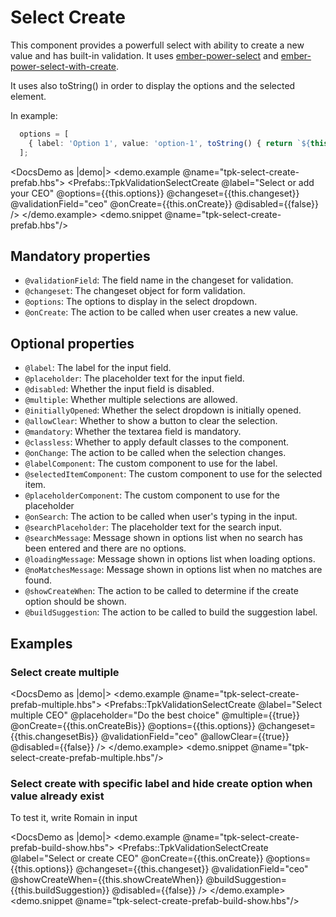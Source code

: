 # Select Create

This component provides a powerfull select with ability to create a new value and has built-in validation. It uses [ember-power-select](https://ember-power-select.com/) and [ember-power-select-with-create](https://github.com/cibernox/ember-power-select-with-create).

It uses also toString() in order to display the options and the selected element.

In example: 

```ts
  options = [
    { label: 'Option 1', value: 'option-1', toString() { return `${this.label}`; } }
  ];
```

<DocsDemo as |demo|>
  <demo.example @name="tpk-select-create-prefab.hbs">
      <Prefabs::TpkValidationSelectCreate
        @label="Select or add your CEO"
        @options={{this.options}}
        @changeset={{this.changeset}} 
        @validationField="ceo"
        @onCreate={{this.onCreate}}
        @disabled={{false}}
      />
  </demo.example>
  <demo.snippet @name="tpk-select-create-prefab.hbs"/>
</DocsDemo>

## Mandatory properties

- `@validationField`: The field name in the changeset for validation.
- `@changeset`: The changeset object for form validation.
- `@options`: The options to display in the select dropdown.
- `@onCreate`: The action to be called when user creates a new value.

## Optional properties

- `@label`: The label for the input field.
- `@placeholder`: The placeholder text for the input field.
- `@disabled`: Whether the input field is disabled.
- `@multiple`: Whether multiple selections are allowed.
- `@initiallyOpened`: Whether the select dropdown is initially opened.
- `@allowClear`: Whether to show a button to clear the selection.
- `@mandatory`: Whether the textarea field is mandatory.
- `@classless`: Whether to apply default classes to the component.
- `@onChange`: The action to be called when the selection changes. 
- `@labelComponent`: The custom component to use for the label.
- `@selectedItemComponent`: The custom component to use for the selected item.
- `@placeholderComponent`: The custom component to use for the placeholder
- `@onSearch`: The action to be called when user's typing in the input.
- `@searchPlaceholder`: The placeholder text for the search input.
- `@searchMessage`: Message shown in options list when no search has been entered and there are no options.
- `@loadingMessage`: Message shown in options list when loading options.
- `@noMatchesMessage`: Message shown in options list when no matches are found.
- `@showCreateWhen`: The action to be called to determine if the create option should be shown.
- `@buildSuggestion`: The action to be called to build the suggestion label.

## Examples

### Select create multiple

<DocsDemo as |demo|>
  <demo.example @name="tpk-select-create-prefab-multiple.hbs">
      <Prefabs::TpkValidationSelectCreate
        @label="Select multiple CEO"
        @placeholder="Do the best choice"
        @multiple={{true}}
        @onCreate={{this.onCreateBis}}
        @options={{this.options}}
        @changeset={{this.changesetBis}} 
        @validationField="ceo"
        @allowClear={{true}}
        @disabled={{false}}
      />
  </demo.example>
  <demo.snippet @name="tpk-select-create-prefab-multiple.hbs"/>
</DocsDemo>

### Select create with specific label and hide create option when value already exist
To test it, write Romain in input

<DocsDemo as |demo|>
  <demo.example @name="tpk-select-create-prefab-build-show.hbs">
      <Prefabs::TpkValidationSelectCreate
        @label="Select or create CEO"
        @onCreate={{this.onCreate}}
        @options={{this.options}}
        @changeset={{this.changeset}} 
        @validationField="ceo"
        @showCreateWhen={{this.showCreateWhen}}
        @buildSuggestion={{this.buildSuggestion}}
        @disabled={{false}}
      />
  </demo.example>
  <demo.snippet @name="tpk-select-create-prefab-build-show.hbs"/>
</DocsDemo>
